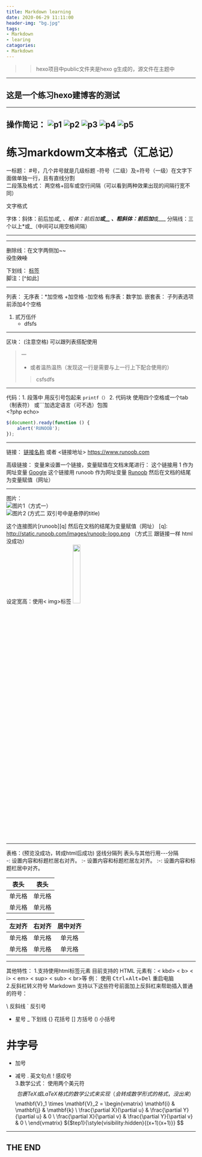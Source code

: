 ```yaml
---
title: Markdown learning
date: 2020-06-29 11:11:00
header-img: "bg.jpg"
tags:
- Markdown
- learing
catagories:
- Markdown
---
```

> > hexo项目中public文件夹是hexo g生成的，源文件在主题中
> 
---
## 这是一个练习hexo建博客的测试  
-----------------
操作简记：
![p1](1.jpg)
![p2](2.jpg)
![p3](3.jpg)
![p4](4.jpg)
![p5](5.jpg)
-----------------
# 练习markdowm文本格式（汇总记）  
一标题：
#号，几个井号就是几级标题 -符号（二级）及=符号（一级）在文字下面做单独一行，且有直线分割  
二段落及格式：
两空格+回车或空行间隔（可以看到两种效果出现的间隔行宽不同）

文字格式

字体：斜体：前后加*或_     、粗体：前后加**或__ 、粗斜体：前后加***或___
分隔线：三个以上*或_（中间可以用空格间隔）
* * * *
_____________
删除线：在文字两侧加~~  
~~没生效哇~~  

下划线： <u>标签</u>  
脚注：[^如此]

 
***********************
列表： 
无序表：*加空格 +加空格 -加空格
有序表：数字加.
嵌套表： 子列表选项前添加4个空格  
1. 贰万伍仟
    * dfsfs

**********************
区块：  (注意空格) 可以跟列表搭配使用
> 一  
> - 或者温热温热（发现这一行是需要与上一行上下配合使用的）  
> > csfsdfs  

****
代码：1. 段落中 用反引号包起来 `printf（）`
2. 代码块 使用四个空格或一个tab（制表符） 或```加选定语言（可不选）包围  
    <?php
	echo>  
	
```javascript
$(document).ready(function () {
    alert('RUNOOB');
});
```  
*************
链接：
[链接名称](链接地址)
或者
<链接地址>
<https://www.runoob.com>  

高级链接：
变量来设置一个链接，变量赋值在文档末尾进行：
这个链接用 1 作为网址变量 [Google][1]
这个链接用 runoob 作为网址变量 [Runoob][runoob]
然后在文档的结尾为变量赋值（网址）

  [1]: http://www.google.com/
  [runoob]: http://www.runoob.com/
--------
  图片：  
  ![图片1](http://static.runoob.com/images/runoob-logo.png)（方式一）  
  ![图片2](http://static.runoob.com/images/runoob-logo.png "RUNOOB") (方式二 双引号中是悬停的title)  
  
  这个连接图片[runoob][q]
  然后在文档的结尾为变量赋值（网址）
  [q]: http://static.runoob.com/images/runoob-logo.png
  （方式三 跟链接一样 html没成功）  
  设定宽高：使用< img>标签
  <img src="http://static.runoob.com/images/runoob-logo.png" width="20%">
  
  -----------
  表格：(预览没成功，转成html后成功)
  竖线分隔列
  表头与其他行用---分隔  
  -: 设置内容和标题栏居右对齐。
 :- 设置内容和标题栏居左对齐。
 :-: 设置内容和标题栏居中对齐。  
 
|表头|表头|
|----|----|
|单元格|单元格|
|单元格|单元格|
  
| 左对齐 | 右对齐 | 居中对齐 |
| :-----| ----: | :---: |
| 单元格 | 单元格 | 单元格 |
| 单元格 | 单元格 | 单元格 |
**********
其他特性：
1.支持使用html标签元素
目前支持的 HTML 元素有：< kbd> < b> < i> < em> < sup> < sub> < br>等 
例：
使用 <kbd>Ctrl</kbd>+<kbd>Alt</kbd>+<kbd>Del</kbd> 重启电脑  
2.反斜杠转义符号
Markdown 支持以下这些符号前面加上反斜杠来帮助插入普通的符号：

\   反斜线
`   反引号
*   星号
_   下划线
{}  花括号
[]  方括号
()  小括号
 #   井字号
+   加号
-   减号
.   英文句点
!   感叹号  
3.数学公式：
使用两个美元符 $$ 包裹 TeX 或 LaTeX 格式的数学公式来实现（会转成数学形式的格式，没出来）  
$$
\mathbf{V}_1 \times \mathbf{V}_2 =  \begin{vmatrix} 
\mathbf{i} & \mathbf{j} & \mathbf{k} \\
\frac{\partial X}{\partial u} &  \frac{\partial Y}{\partial u} & 0 \\
\frac{\partial X}{\partial v} &  \frac{\partial Y}{\partial v} & 0 \\
\end{vmatrix}
${$tep1}{\style{visibility:hidden}{(x+1)(x+1)}}
$$
----
THE END
-----